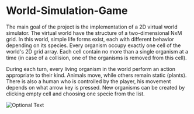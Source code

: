 # World-Simulation-Game

The main goal of the project is the implementation of a 2D virtual world simulator. The virtual world have the structure of a two-dimensional NxM grid. In this world, simple life
forms exist, each with different behavior depending on its species. Every organism occupy exactly one cell of the world's 2D grid array. Each cell contain no more
than a single organism at a time (in case of a collision, one of the organisms is removed from this cell). <br />

During each turn, every living organism in the world perform an action appropriate to their kind. Animals move, while others remain static (plants). There is also a human who is controlled by the player, his movement depends on what arrow key is pressed. New organisms can be created by clicking empty cell and choosing one specie from the list.<br />

![Optional Text](C:/Users/Paulina/Desktop/aLL/worldsim.png)

